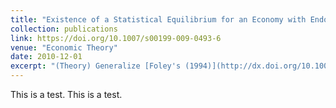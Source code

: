 ```yaml
---
title: "Existence of a Statistical Equilibrium for an Economy with Endogenous Offer Sets"
collection: publications
link: https://doi.org/10.1007/s00199-009-0493-6
venue: "Economic Theory"
date: 2010-12-01
excerpt: "(Theory) Generalize [Foley's (1994)](http://dx.doi.org/10.1006/jeth.1994.1018) statistical equilibrium model when offer sets are endogenous; my master thesis at U of Tokyo; further generalized in [Toda (2015)](http://doi.org/10.1007/s00199-014-0849-4)."
---
```


This is a test. This is a test.